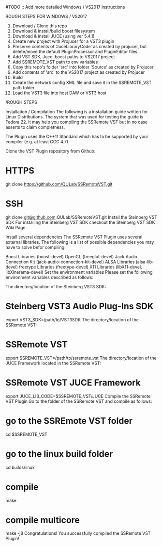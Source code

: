 #TODO :: Add more detailed Windows / VS2017 instructions

ROUGH STEPS FOR WINDOWS / VS2017

1. Download / Clone this repo
2. Download & install/build boost filesystem
3. Download & install JUCE (using ver 5.4.1)
4. Create new project with Projucer for a VST3 plugin
5. Preserve contents of 'JuceLibraryCode' as created by projucer, but delete/move the default PluginProcessor and PluginEditor files 
6. Add VST SDK, Juce, boost paths to VS2017 project
7. Add SSREMOTE_VST path to env variables
8. Copy this repo's folder 'src' into folder 'Source' as created by Projucer
9. Add contents of 'src' to the VS2017 project as created by Projucer 
10. Build
11. Create the network config XML file and save it in the SSREMOTE_VST path folder
10. Load the VST3 file into host DAW or VST3 host

/ROUGH STEPS


Installation / Compilation
The following is a installation guide written for Linux Distributions. The system that was used for testing the guide is Fedora 22. It may help you compiling the SSRemote VST but in no case asserts to claim completness.

The Plugin uses the C++11 Standard which has to be supported by your compiler (e.g. at least GCC 4.7).

Clone the VST Plugin repository from Github:
# HTTPS
git clone https://github.com/QULab/SSRemoteVST.git

# SSH
git clone git@github.com:QULab/SSRemoteVST.git
Install the Steinberg VST SDK
For installing the Steinberg VST SDK checkout the Steinberg VST SDK Wiki Page.

Install several dependencies
The SSRemote VST Plugin uses several external libraries. The following is a list of possible dependencies you may have to solve befor compiling:

Boost Libraries (boost-devel)
OpenGL (freeglut-devel)
Jack Audio Connection Kit (jack-audio-connection-kit-devel)
ALSA Libraries (alsa-lib-devel)
freetype Libraries (freetype-devel)
X11 Libraries (libX11-devel, libXinerama-devel)
Set the environment variables
Please set the following environment variables described as follows:

The directory/location of the Steinberg VST3 SDK:

# Steinberg VST3 Audio Plug-Ins SDK
export VST3_SDK=/path/to/VST3SDK
The directory/location of the SSRemote VST:

# SSRemote VST
export SSREMOTE_VST=/path/to/ssremote_vst
The directory/location of the JUCE Framework located in the SSRemote VST:

# SSRemote VST JUCE Framework
export JUCE_LIB_CODE=$SSREMOTE_VST/JUCE
Compile the SSRemote VST Plugin
Go to the folder of the SSRemote VST and compile as follows:

# go to the SSREmote VST folder
cd $SSREMOTE_VST

# go to the linux build folder
cd builds/linux

# compile
make

# compile multicore
make -j8
Congratulations! You successfully compiled the SSRemote VST Plugin!